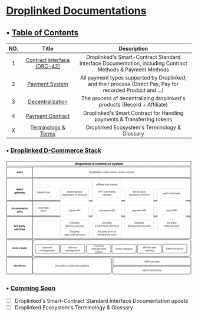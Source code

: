 # <u>Droplinked Documentations</u>

## • <u>Table of Contents</u>
<!-- 1. Contract interface (DRC-42)
2. Payment System
3. Decentralization
-->

| **NO.** 	|                      **Title**                      	|                                                **Description**                                               	|
|:-------:	|:---------------------------------------------------:	|:------------------------------------------------------------------------------------------------------------:	|
|    1    	| [Contract interface (DRC-42)](ContractInterface.md) 	|  Droplinked's Smart-Contract Standard Interface Documentation, including Contract Methods & Payment Methods  	|
|    2    	|          [Payment System](PaymentSystem.md)         	| All payment types supported by Droplinked, and their process (Direct Pay, Pay for recorded Product and ...)  	|
|    3    	|       [Decentralization](Decentralization.md)       	|                   The process of decentralizing droplinked's products (Record + Affiliate)                   	|
|    4    	|        [Payment Contract](PaymentContract.md)       	|                    Droplinked's Smart Contract for Handling payments & Transferring tokens                   	|
|    X    	|           [Terminology & Terms](Terms.md)           	|                                 Droplinked Ecosystem's Terminology & Glossary                                	|


### • <u>Droplinked D-Commerce Stack</u>
<img src="DroplinkedStack.png">

### • <u>Comming Soon</u>
- [ ] Droplinked's Smart-Contract Standard Interface Documentation update
- [ ] Droplinked Ecosystem's Terminology & Glossary